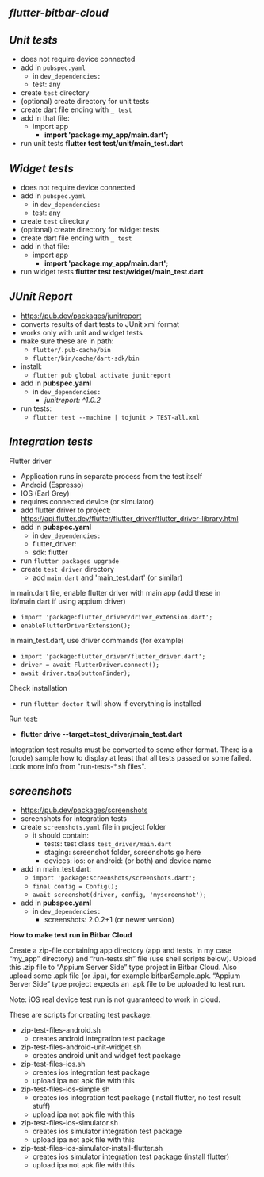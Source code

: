 ***flutter-bitbar-cloud***
---------------------------

*Unit tests*
-------------

- does not require device connected
- add in `pubspec.yaml`
  - in `dev_dependencies:`
   - test: any
- create `test` directory
- (optional) create directory for unit tests
- create dart file ending with `_ test`
- add in that file:
  - import app
    - **import 'package:my_app/main.dart';**
- run unit tests **flutter test test/unit/main_test.dart**


*Widget tests*
-------------

- does not require device connected
- add in `pubspec.yaml`
  - in `dev_dependencies:`
   - test: any
- create `test` directory
- (optional) create directory for widget tests
- create dart file ending with `_ test`
- add in that file:
  - import app
    - **import 'package:my_app/main.dart';**
- run widget tests **flutter test test/widget/main_test.dart**


*JUnit Report*
-------------

- https://pub.dev/packages/junitreport
- converts results of dart tests to JUnit xml format
- works only with unit and widget tests
- make sure these are in path:
  - `flutter/.pub-cache/bin`
  - `flutter/bin/cache/dart-sdk/bin`
- install:
  - `flutter pub global activate junitreport`
- add in **pubspec.yaml**
  - in `dev_dependencies:`
    - *junitreport: ^1.0.2*
- run tests:
  - `flutter test --machine | tojunit > TEST-all.xml`


*Integration tests*
--------------------

Flutter driver
- Application runs in separate process from the test itself
- Android (Espresso)
- IOS (Earl Grey)
- requires connected device (or simulator)
- add flutter driver to project: https://api.flutter.dev/flutter/flutter_driver/flutter_driver-library.html
- add in **pubspec.yaml**
  - in `dev_dependencies:`
   - flutter_driver:
    - sdk: flutter
- run `flutter packages upgrade`
- create `test_driver` directory
  - add `main.dart` and 'main_test.dart' (or similar)

In main.dart file, enable flutter driver with main app (add these in lib/main.dart if using appium driver)
- `import 'package:flutter_driver/driver_extension.dart';`
- `enableFlutterDriverExtension();`

In main_test.dart, use driver commands (for example)
- `import 'package:flutter_driver/flutter_driver.dart';`
- `driver = await FlutterDriver.connect();`
- `await driver.tap(buttonFinder);`

Check installation
- run `flutter doctor` it will show if everything is installed

Run test:
- **flutter drive --target=test_driver/main_test.dart**

Integration test results must be converted to some other format.
There is a (crude) sample how to display at least that all tests passed or some failed.
Look more info from "run-tests-*.sh files".


*screenshots*
-------------

- https://pub.dev/packages/screenshots
- screenshots for integration tests
- create `screenshots.yaml` file in project folder
  - it should contain:
    - tests: test class `test_driver/main.dart`
    - staging: screenshot folder, screenshots go here
    - devices: ios: or android: (or both) and device name
- add in main_test.dart:
  - `import 'package:screenshots/screenshots.dart';`
  - `final config = Config();`
  - `await screenshot(driver, config, 'myscreenshot');`
- add in **pubspec.yaml**
  - in `dev_dependencies:`
    - screenshots: 2.0.2+1 (or newer version)


**How to make test run in Bitbar Cloud**

Create a zip-file containing app directory (app and tests, in my case “my_app” directory) and “run-tests.sh” file (use shell scripts below). Upload this .zip file to “Appium Server Side” type project in Bitbar Cloud. Also upload some .apk file (or .ipa), for example bitbarSample.apk. “Appium Server Side” type project expects an .apk file to be uploaded to test run.

Note: iOS real device test run is not guaranteed to work in cloud.

These are scripts for creating test package:
- zip-test-files-android.sh
  - creates android integration test package
- zip-test-files-android-unit-widget.sh
  - creates android unit and widget test package
- zip-test-files-ios.sh
  - creates ios integration test package
  - upload ipa not apk file with this
- zip-test-files-ios-simple.sh
  - creates ios integration test package (install flutter, no test result stuff)
  - upload ipa not apk file with this
- zip-test-files-ios-simulator.sh
  - creates ios simulator integration test package
  - upload ipa not apk file with this
- zip-test-files-ios-simulator-install-flutter.sh
  - creates ios simulator integration test package (install flutter)
  - upload ipa not apk file with this
